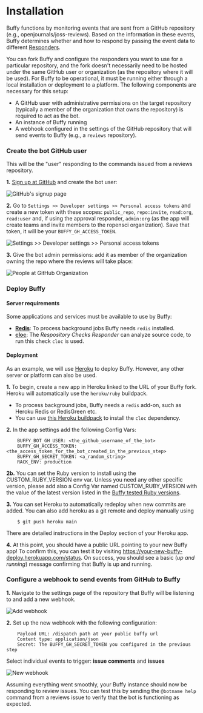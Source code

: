 Installation
============

Buffy functions by monitoring events that are sent from a GitHub repository (e.g., openjournals/joss-reviews). Based on the information in these events, Buffy determines whether and how to respond by passing the event data to different [Responders](./available_responders).

You can fork Buffy and configure the responders you want to use for a particular repository, and the fork doesn't necessarily
need to be hosted under the same GitHub user or organization (as the repository where it will be used). For Buffy to be operational, it must be running either through a local installation or deployment to a platform. The following components are necessary for this setup:

- A GitHub user with administrative permissions on the target repository (typically a member of the organization that owns the repository) is required to act as the bot.
- An instance of Buffy running
- A webhook configured in the settings of the GitHub repository that will send events to Buffy (e.g., a `reviews` repository).

### Create the bot GitHub user

This will be the "user" responding to the commands issued from a reviews repository.

**1.** [Sign up at GitHub](https://github.com/join) and create the bot user:

  ![GitHub's signup page](./images/signup.png "GitHub's signup page")


**2.** Go to `Settings >> Developer settings >> Personal access tokens` and create a new token with these scopes: `public_repo`, `repo:invite`, `read:org`, `read:user` and, if using the approval responder, `admin:org` (as the app will create teams and invite members to the ropensci organization). Save that token, it will be your `BUFFY_GH_ACCESS_TOKEN`.

  ![Settings >> Developer settings >> Personal access tokens](./images/access_token.png "Settings >> Developer settings >> Personal access tokens")


**3.** Give the bot admin permissions: add it as member of the organization owning the repo where the reviews will take place:

  ![People at GitHub Organization](./images/people.png "People at GitHub Organization")


### Deploy Buffy

#### Server requirements

Some applications and services must be available to use by Buffy:

- **[Redis](https://redis.io/)**: To process background jobs Buffy needs `redis` installed.
- **[cloc](https://github.com/AlDanial/cloc)**: The *Respository Checks Responder* can analyze source code, to run this check `cloc` is used.

#### Deployment

As an example, we will use [Heroku](https://www.heroku.com) to deploy Buffy. However, any other server or platform can also be used.

**1.** To begin, create a new app in Heroku linked to the URL of your Buffy fork. Heroku will automatically use the `heroku/ruby` buildpack.

- To process background jobs, Buffy needs a `redis` add-on, such as Heroku Redis or RedisGreen etc.
- You can use [this Heroku buildpack](https://github.com/openjournals/heroku-buildpack-cloc) to install the `cloc` dependency.

**2.** In the app settings add the following Config Vars:

        BUFFY_BOT_GH_USER: <the_github_username_of_the_bot>
        BUFFY_GH_ACCESS_TOKEN: <the_access_token_for_the_bot_created_in_the_previous_step>
        BUFFY_GH_SECRET_TOKEN: <a_random_string>
        RACK_ENV: production

**2b.** You can set the Ruby version to install using the CUSTOM_RUBY_VERSION env var. Unless you need any other specific version, please add also a Config Var named CUSTOM_RUBY_VERSION with the value of the latest version listed in the [Buffy tested Ruby versions](https://github.com/openjournals/buffy/blob/main/.github/workflows/tests.yml#L10).


**3.** You can set Heroku to automatically redeploy when new commits are added. You can also add heroku as a git remote and deploy manually using

        $ git push heroku main

  There are detailed instructions in the Deploy section of your Heroku app.

**4.** At this point, you should have a public URL pointing to your new Buffy app! To confirm this, you can test it by visiting https://your-new-buffy-deploy.herokuapp.com/status. On success, you should see a basic (*up and running*) message confirming that Buffy is up and running.


### Configure a webhook to send events from GitHub to Buffy

**1.** Navigate to the settings page of the repository that Buffy will be listening to and add a new webhook.

  ![Add webhook](./images/new_webhook.png "Add webhook")

**2.** Set up the new webhook with the following configuration:

        Payload URL: /dispatch path at your public buffy url
        Content type: application/json
        Secret: The BUFFY_GH_SECRET_TOKEN you configured in the previous step

  Select individual events to trigger: **issue comments** and **issues**
  
  ![New webhook](./images/webhook.png "New webhook")


Assuming everything went smoothly, your Buffy instance should now be responding to review issues. You can test this by sending the `@botname help` command from a reviews issue to verify that the bot is functioning as expected.
